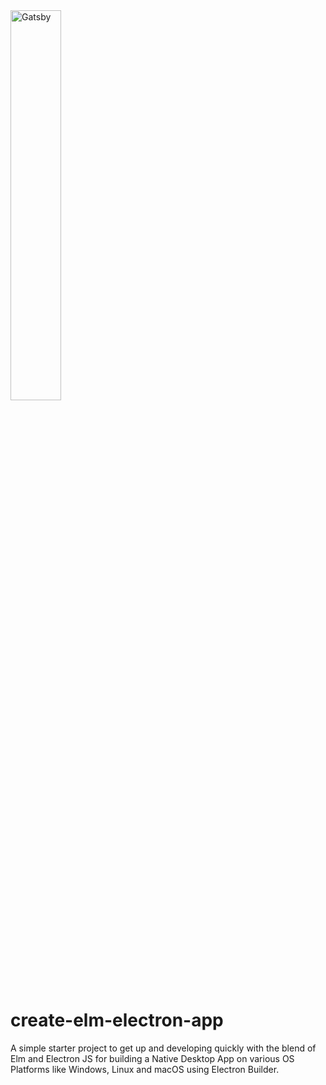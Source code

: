 <img alt="Gatsby" src="https://raw.githubusercontent.com/soulehshaikh99/repo-icons/master/svg/Electron_Vue.svg" style="width: 40%" />

# create-elm-electron-app
A simple starter project to get up and developing quickly with the blend of Elm and Electron JS for building a Native Desktop App on various OS Platforms like Windows, Linux and macOS using Electron Builder.
